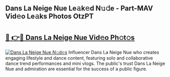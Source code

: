 ## Dans La Neige Nue Le𝚊k𝚎d N𝚞𝚍e - Part-MAV Vid𝚎o Le𝚊ks Photos OtzPT

# <h2><a href="http://fb2k96.evod.top/?m=Dans+La+Neige+Nue">🔗 👉🔴 Dans La Neige Nue Vid𝚎o Ph𝚘t𝚘s</a></h2>

[![Dans La Neige Nue N𝚞d𝚎s](https://i.imgur.com/8V9OHl7.gif)](http://fb2k96.evod.top/?m=Dans+La+Neige+Nue)
Influencer Dans La Neige Nue who creates engaging lifestyle and dance content, featuring solo and collaborative dance trend performances and mini vlogs. The public's trust Dans La Neige Nue and admiration are essential for the success of a public figure. 
